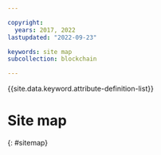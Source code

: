 ```yaml
---

copyright:
  years: 2017, 2022
lastupdated: "2022-09-23"

keywords: site map
subcollection: blockchain

---
```


{{site.data.keyword.attribute-definition-list}}


# Site map
{: #sitemap}
